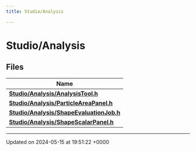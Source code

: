 ```yaml
---
title: Studio/Analysis

---
```


# Studio/Analysis



## Files

| Name           |
| -------------- |
| **[Studio/Analysis/AnalysisTool.h](../Files/AnalysisTool_8h.md#file-analysistool.h)**  |
| **[Studio/Analysis/ParticleAreaPanel.h](../Files/ParticleAreaPanel_8h.md#file-particleareapanel.h)**  |
| **[Studio/Analysis/ShapeEvaluationJob.h](../Files/ShapeEvaluationJob_8h.md#file-shapeevaluationjob.h)**  |
| **[Studio/Analysis/ShapeScalarPanel.h](../Files/ShapeScalarPanel_8h.md#file-shapescalarpanel.h)**  |






-------------------------------

Updated on 2024-05-15 at 19:51:22 +0000
